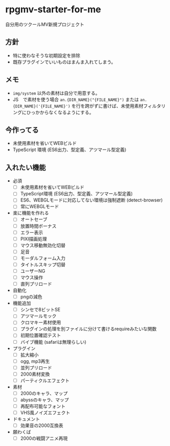 # rpgmv-starter-for-me
自分用のツクールMV新規プロジェクト

## 方針
- 特に使わなそうな初期設定を排除
- 既存プラグインでいいものはまんま入れてしまう。

## メモ
- `img/system` 以外の素材は自分で用意する。
- JS　で素材を使う場合 `an.{DIR_NAME}("{FILE_NAME}")` または `an.{DIR_NAME}('{FILE_NAME}')` を行を跨がずに書けば、未使用素材フィルタリングにひっかからなくなるようにする。

## 今作ってる
- 未使用素材を省いてWEBビルド
- TypeScript 環境 (ES6出力、型定義、アツマール型定義)

## 入れたい機能
- 必須
  - [ ] 未使用素材を省いてWEBビルド
  - [ ] TypeScript環境 (ES6出力、型定義、アツマール型定義)
  - [ ] ES6、WEBGLモードに対応してない環境は強制遮断 (detect-browser)
  - [ ] 常にWEBGLモード
- 楽に機能を作れる
  - [ ] オートセーブ
  - [ ] 放置時間ボーナス
  - [ ] エラー表示
  - [ ] PIXI描画処理
  - [ ] マウス移動無効化切替
  - [ ] 足音
  - [ ] モーダルフォーム入力
  - [ ] タイトルスキップ切替
  - [ ] ユーザーNG
  - [ ] マウス操作
  - [ ] 直列プリロード
- 自動化
  - [ ] pngの減色
- 機能追加
  - [ ] シンセで8ビットSE
  - [ ] アツマールモック
  - [ ] クロマキー素材使用
  - [ ] プラグインの処理を別ファイルに分けて書けるrequireみたいな関数
  - [ ] 初期位置確認テスト
  - [ ] バイブ機能 (safariは無理らしい)
- プラグイン
  - [ ] 拡大縮小
  - [ ] ogg, mp3再生
  - [ ] 並列プリロード
  - [ ] 2000素材変換
  - [ ] パーティクルエフェクト
- 素材
  - [ ] 2000のキャラ、マップ
  - [ ] abyssのキャラ、マップ
  - [ ] 再配布可能なフォント
  - [ ] VHS風ノイズエフェクト
- ドキュメント
  - [ ] 効果音の2000互換表
- 願わくば
  - [ ] 2000の戦闘アニメ再現

